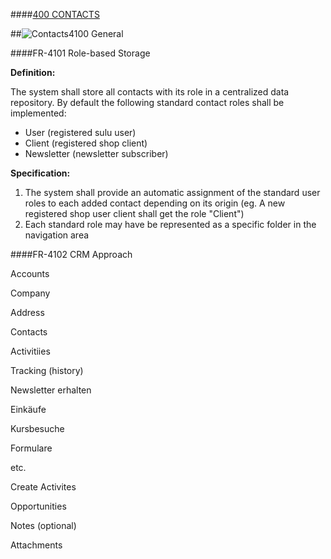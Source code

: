 ####[400 CONTACTS](https://github.com/massiveart/sulu-docs/tree/master/system-requirements/400-contacts "400 CONTACTS")

##![Contacts](https://raw.github.com/massiveart/sulu-docs/master/system-requirements/images/contacts.png)4100 General

####FR-4101 Role-based Storage

**Definition:**

The system shall store all contacts with its role in a centralized data repository. By default the following standard contact roles shall be implemented:

* User (registered sulu user)
* Client (registered shop client)
* Newsletter (newsletter subscriber)

**Specification:**

1. The system shall provide an automatic assignment of the standard user roles to each added contact depending on its origin (eg. A new registered shop user client shall get the role "Client")
2. Each standard role may have be represented as a specific folder in the navigation area


####FR-4102 CRM Approach


Accounts

Company

Address

Contacts

Activitiies

Tracking (history)

Newsletter erhalten

Einkäufe

Kursbesuche

Formulare

etc.

Create Activites

Opportunities

Notes (optional)

Attachments